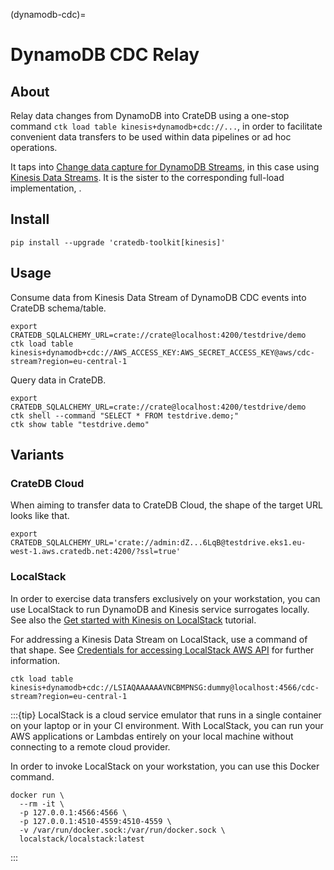 (dynamodb-cdc)=
# DynamoDB CDC Relay

## About
Relay data changes from DynamoDB into CrateDB using a one-stop command
`ctk load table kinesis+dynamodb+cdc://...`, in order to facilitate
convenient data transfers to be used within data pipelines or ad hoc
operations.

It taps into [Change data capture for DynamoDB Streams], in this case
using [Kinesis Data Streams]. It is the sister to the corresponding
full-load implementation, [](#dynamodb-loader).

## Install
```shell
pip install --upgrade 'cratedb-toolkit[kinesis]'
```

## Usage
Consume data from Kinesis Data Stream of DynamoDB CDC events into
CrateDB schema/table.
```shell
export CRATEDB_SQLALCHEMY_URL=crate://crate@localhost:4200/testdrive/demo
ctk load table kinesis+dynamodb+cdc://AWS_ACCESS_KEY:AWS_SECRET_ACCESS_KEY@aws/cdc-stream?region=eu-central-1
```

Query data in CrateDB.
```shell
export CRATEDB_SQLALCHEMY_URL=crate://crate@localhost:4200/testdrive/demo
ctk shell --command "SELECT * FROM testdrive.demo;"
ctk show table "testdrive.demo"
```

## Variants

### CrateDB Cloud
When aiming to transfer data to CrateDB Cloud, the shape of the target URL
looks like that.
```shell
export CRATEDB_SQLALCHEMY_URL='crate://admin:dZ...6LqB@testdrive.eks1.eu-west-1.aws.cratedb.net:4200/?ssl=true'
```

### LocalStack
In order to exercise data transfers exclusively on your workstation, you can
use LocalStack to run DynamoDB and Kinesis service surrogates locally. See
also the [Get started with Kinesis on LocalStack] tutorial.

For addressing a Kinesis Data Stream on LocalStack, use a command of that shape.
See [Credentials for accessing LocalStack AWS API] for further information.
```shell
ctk load table kinesis+dynamodb+cdc://LSIAQAAAAAAVNCBMPNSG:dummy@localhost:4566/cdc-stream?region=eu-central-1
```

:::{tip}
LocalStack is a cloud service emulator that runs in a single container on your
laptop or in your CI environment. With LocalStack, you can run your AWS
applications or Lambdas entirely on your local machine without connecting to
a remote cloud provider.

In order to invoke LocalStack on your workstation, you can use this Docker
command.
```shell
docker run \
  --rm -it \
  -p 127.0.0.1:4566:4566 \
  -p 127.0.0.1:4510-4559:4510-4559 \
  -v /var/run/docker.sock:/var/run/docker.sock \
  localstack/localstack:latest
```
:::


[Change data capture for DynamoDB Streams]: https://docs.aws.amazon.com/amazondynamodb/latest/developerguide/Streams.html
[Credentials for accessing LocalStack AWS API]: https://docs.localstack.cloud/references/credentials/
[Get started with Kinesis on LocalStack]: https://docs.localstack.cloud/user-guide/aws/kinesis/
[Kinesis Data Streams]: https://docs.aws.amazon.com/amazondynamodb/latest/developerguide/kds.html
